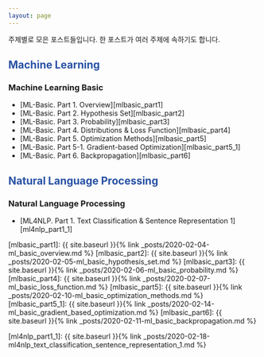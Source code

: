 ```yaml
---
layout: page
---
```


주제별로 모은 포스트들입니다. 한 포스트가 여러 주제에 속하기도 합니다.

<font color="#2851a4"><h2>Machine Learning</h2></font>

### Machine Learning Basic
- [ML-Basic. Part 1. Overview][mlbasic_part1]
- [ML-Basic. Part 2. Hypothesis Set][mlbasic_part2]
- [ML-Basic. Part 3. Probability][mlbasic_part3]
- [ML-Basic. Part 4. Distributions & Loss Function][mlbasic_part4]
- [ML-Basic. Part 5. Optimization Methods][mlbasic_part5]
- [ML-Basic. Part 5-1. Gradient-based Optimization][mlbasic_part5_1]
- [ML-Basic. Part 6. Backpropagation][mlbasic_part6]


<font color="#2851a4"><h2>Natural Language Processing</h2></font>

### Natural Language Processing
- [ML4NLP. Part 1. Text Classification & Sentence Representation 1][ml4nlp_part1_1]

[mlbasic_part1]: {{ site.baseurl }}{% link _posts/2020-02-04-ml_basic_overview.md %}
[mlbasic_part2]: {{ site.baseurl }}{% link _posts/2020-02-05-ml_basic_hypothesis_set.md %}
[mlbasic_part3]: {{ site.baseurl }}{% link _posts/2020-02-06-ml_basic_probability.md %}
[mlbasic_part4]: {{ site.baseurl }}{% link _posts/2020-02-07-ml_basic_loss_function.md %}
[mlbasic_part5]: {{ site.baseurl }}{% link _posts/2020-02-10-ml_basic_optimization_methods.md %}
[mlbasic_part5_1]: {{ site.baseurl }}{% link _posts/2020-02-14-ml_basic_gradient_based_optimization.md %}
[mlbasic_part6]: {{ site.baseurl }}{% link _posts/2020-02-11-ml_basic_backpropagation.md %}

[ml4nlp_part1_1]: {{ site.baseurl }}{% link _posts/2020-02-18-ml4nlp_text_classification_sentence_representation_1.md %}
